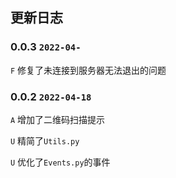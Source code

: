 ## 更新日志

### 0.0.3 `2022-04-`

`F` 修复了未连接到服务器无法退出的问题

### 0.0.2 `2022-04-18`

`A` 增加了二维码扫描提示

`U` 精简了`Utils.py`

`U` 优化了`Events.py`的事件